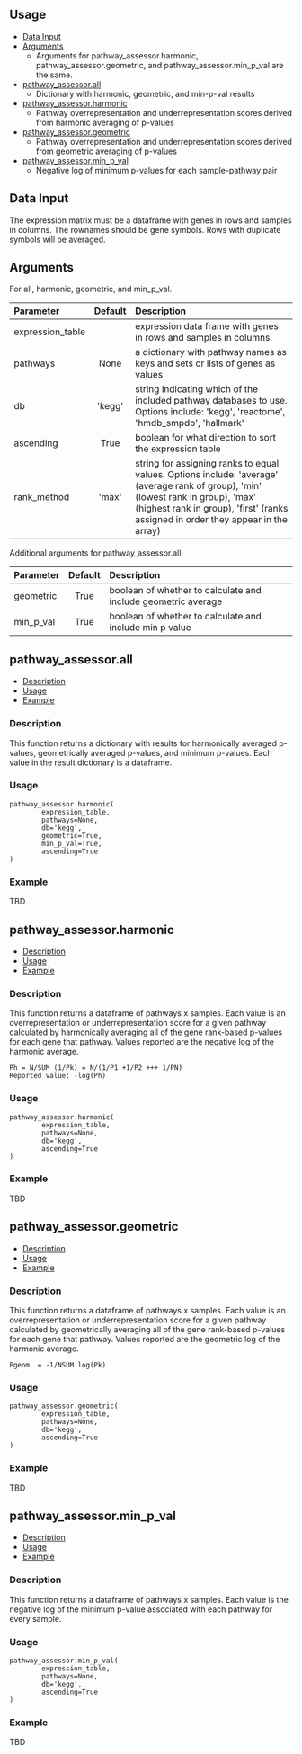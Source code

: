 ## Usage
- [Data Input](#data-input)
- [Arguments](#arguments)
   - Arguments for pathway_assessor.harmonic, pathway_assessor.geometric, and pathway_assessor.min_p_val are the same.
- [pathway_assessor.all](#all)
   - Dictionary with harmonic, geometric, and min-p-val results
- [pathway_assessor.harmonic](#harmonic)
   - Pathway overrepresentation and underrepresentation scores derived from harmonic averaging of p-values
- [pathway_assessor.geometric](#geometric)
   - Pathway overrepresentation and underrepresentation scores derived from geometric averaging of p-values
- [pathway_assessor.min_p_val](#minpval)
   - Negative log of minimum p-values for each sample-pathway pair


## Data Input
The expression matrix must be a dataframe with genes in rows and samples in columns. 
The rownames should be gene symbols. Rows with duplicate symbols will be averaged.

## Arguments
For all, harmonic, geometric, and min_p_val.

| Parameter                 | Default       | Description   |	
| :------------------------ |:-------------:| :-------------|
| expression_table	       |	          | expression data frame with genes in rows and samples in columns.
| pathways         | None           |a dictionary with pathway names as keys and sets or lists of genes as values
| db 	       |	'kegg'	            |string indicating which of the included pathway databases to use. Options include: 'kegg', 'reactome', 'hmdb_smpdb', 'hallmark'
| ascending  		       | True	           | boolean for what direction to sort the expression table
| rank_method  		       | 'max'	           | string for assigning ranks to equal values. Options include: 'average' (average rank of group), 'min' (lowest rank in group), 'max' (highest rank in group), 'first' (ranks assigned in order they appear in the array)

Additional arguments for pathway_assessor.all:

| Parameter                 | Default       | Description   |	
| :------------------------ |:-------------:| :-------------|
| geometric	       |True	          | boolean of whether to calculate and include geometric average
| min_p_val         | True           |boolean of whether to calculate and include min p value

## pathway_assessor.all
- [Description](#description)
- [Usage](#usage)
- [Example](#example)


### Description

This function returns a dictionary with results for harmonically averaged p-values, 
geometrically averaged p-values, and minimum p-values. Each value in the result dictionary
is a dataframe.

### Usage
```
pathway_assessor.harmonic(
        expression_table,
        pathways=None,
        db='kegg',
        geometric=True,
        min_p_val=True,
        ascending=True
)
```

### Example
TBD

## pathway_assessor.harmonic
- [Description](#description)
- [Usage](#usage)
- [Example](#example)


### Description

This function returns a dataframe of pathways x samples. 
Each value is an overrepresentation or underrepresentation score for a given pathway 
calculated by harmonically averaging all of the gene rank-based p-values for each gene 
that pathway. Values reported are the negative log of the harmonic average.

```
Ph = N/SUM (1/Pk) = N/(1/P1 +1/P2 +++ 1/PN)
Reported value: -log(Ph)
```

### Usage
```
pathway_assessor.harmonic(
        expression_table,
        pathways=None,
        db='kegg',
        ascending=True
)
```

### Example
TBD


## pathway_assessor.geometric
- [Description](#description)
- [Usage](#usage)
- [Example](#example)


### Description

This function returns a dataframe of pathways x samples. 
Each value is an overrepresentation or underrepresentation score for a given pathway 
calculated by geometrically averaging all of the gene rank-based p-values for each gene 
that pathway. Values reported are the geometric log of the harmonic average.

```
Pgeom  = -1/NSUM log(Pk)
```
### Usage
```
pathway_assessor.geometric(
        expression_table,
        pathways=None,
        db='kegg',
        ascending=True
)
```

### Example
TBD

## pathway_assessor.min_p_val
- [Description](#description)
- [Usage](#usage)
- [Example](#example)


### Description

This function returns a dataframe of pathways x samples. 
Each value is the negative log of the minimum p-value associated with each 
pathway for every sample. 

### Usage
```
pathway_assessor.min_p_val(
        expression_table,
        pathways=None,
        db='kegg',
        ascending=True
)
```

### Example
TBD
